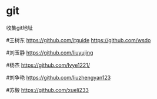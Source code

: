 # git
收集git地址
  
#王树东
https://github.com/itguide
https://github.com/wsdo

#刘玉静
https://github.com/liuyujing

#杨杰
https://github.com/lvye1221/

#刘争艳
https://github.com/liuzhengyan123

#苏毅
https://github.com/xueli233

